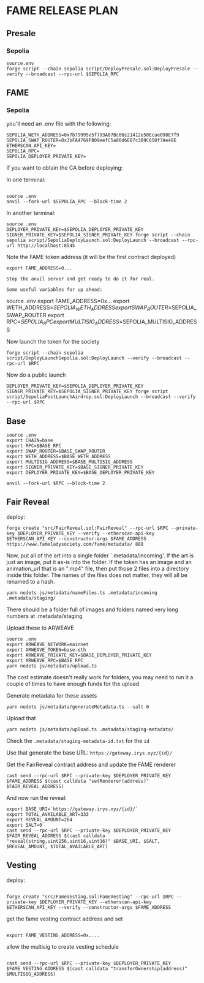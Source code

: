 # FAME RELEASE PLAN

## Presale

### Sepolia

```
source.env
forge script --chain sepolia script/DeployPresale.sol:DeployPresale --verify --broadcast --rpc-url $SEPOLIA_RPC
```

## FAME

### Sepolia

you'll need an .env file with the following:

```
SEPOLIA_WETH_ADDRESS=0x7b79995e5f793A07Bc00c21412e50Ecae098E7f9
SEPOLIA_SWAP_ROUTER=0x3bFA4769FB09eefC5a80d6E87c3B9C650f7Ae48E
ETHERSCAN_API_KEY=
SEPOLIA_RPC=
SEPOLIA_DEPLOYER_PRIVATE_KEY=
```

If you want to obtain the CA before deploying:

In one terminal:

```

source .env
anvil --fork-url $SEPOLIA_RPC --block-time 2

```

In another terminal:

```
source .env
DEPLOYER_PRIVATE_KEY=$SEPOLIA_DEPLOYER_PRIVATE_KEY SIGNER_PRIVATE_KEY=$SEPOLIA_SIGNER_PRIVATE_KEY forge script --chain sepolia script/SepoliaDeployLaunch.sol:DeployLaunch --broadcast --rpc-url http://localhost:8545

```

Note the FAME token address (it will be the first contract deployed)

```
export FAME_ADDRESS=0...

Stop the anvil server and get ready to do it for real.

Some useful variables for up ahead:
```

source .env
export FAME_ADDRESS=0x...
export WETH_ADDRESS=$SEPOLIA_WETH_ADDRESS
export SWAP_ROUTER=$SEPOLIA_SWAP_ROUTER
export RPC=$SEPOLIA_RPC
export MULTISIG_ADDRESS=$SEPOLIA_MULTISIG_ADDRESS

Now launch the token for the society

```
forge script --chain sepolia script/DeployLaunchSepolia.sol:DeployLaunch --verify --broadcast --rpc-url $RPC
```

Now do a public launch

```
DEPLOYER_PRIVATE_KEY=$SEPOLIA_DEPLOYER_PRIVATE_KEY SIGNER_PRIVATE_KEY=$SEPOLIA_SIGNER_PRIVATE_KEY forge script script/SepoliaPostLaunchAirdrop.sol:DeployLaunch --broadcast --verify --rpc-url $RPC
```

## Base

```
source .env
export CHAIN=base
export RPC=$BASE_RPC
export SWAP_ROUTER=$BASE_SWAP_ROUTER
export WETH_ADDRESS=$BASE_WETH_ADDRESS
export MULTISIG_ADDRESS=$BASE_MULTISIG_ADDRESS
export SIGNER_PRIVATE_KEY=$BASE_SIGNER_PRIVATE_KEY
export DEPLOYER_PRIVATE_KEY=$BASE_DEPLOYER_PRIVATE_KEY
```

```
anvil --fork-url $RPC --block-time 2
```

## Fair Reveal

deploy:

```
forge create "src/FairReveal.sol:FairReveal" --rpc-url $RPC --private-key $DEPLOYER_PRIVATE_KEY --verify --etherscan-api-key $ETHERSCAN_API_KEY --constructor-args $FAME_ADDRESS  https://www.fameladysociety.com/fame/metadata/ 888
```

Now, put all of the art into a single folder `.metadata/incoming'. If the art is just an image, put it as-is into the folder. If the token has an image and an animation_url that is an ".mp4" file, then put those 2 files into a directory inside this folder. The names of the files does not matter, they will all be renamed to a hash.

```
yarn nodets js/metadata/nameFiles.ts .metadata/incoming .metadata/staging/
```

There should be a folder full of images and folders named very long numbers at .metadata/staging

Upload these to ARWEAVE

```
source .env
export ARWEAVE_NETWORK=mainnet
export ARWEAVE_TOKEN=base-eth
export ARWEAVE_PRIVATE_KEY=$BASE_DEPLOYER_PRIVATE_KEY
export ARWEAVE_RPC=$BASE_RPC
yarn nodets js/metadata/upload.ts
```

The cost estimate doesn't really work for folders, you may need to run it a couple of times to have enough funds for the upload

Generate metadata for these assets

```
yarn nodets js/metadata/generateMetadata.ts --salt 0
```

Upload that

```
yarn nodets js/metadata/upload.ts .metadata/staging-metadata/
```

Check the `.metadata/staging-metadata-id.txt` for the `id`

Use that generate the base URL: `https://gateway.irys.xyz/{id}/`

Get the FairReveal contract address and update the FAME renderer

```
cast send --rpc-url $RPC --private-key $DEPLOYER_PRIVATE_KEY $FAME_ADDRESS $(cast calldata "setRenderer(address)" $FAIR_REVEAL_ADDRESS)
```

And now run the reveal:

```
export BASE_URI=`https://gateway.irys.xyz/{id}/`
export TOTAL_AVAILABLE_ART=333
export REVEAL_AMOUNT=264
export SALT=0
cast send --rpc-url $RPC --private-key $DEPLOYER_PRIVATE_KEY $FAIR_REVEAL_ADDRESS $(cast calldata "reveal(string,uint256,uint16,uint16)" $BASE_URI, $SALT, $REVEAL_AMOUNT, $TOTAL_AVAILABLE_ART)
```

## Vesting

deploy:

```

forge create "src/FameVesting.sol:FameVesting" --rpc-url $RPC --private-key $DEPLOYER_PRIVATE_KEY --etherscan-api-key $ETHERSCAN_API_KEY --verify --constructor-args $FAME_ADDRESS

```

get the fame vesting contract address and set

```

export FAME_VESTING_ADDRESS=0x....

```

allow the multisig to create vesting schedule

```

cast send --rpc-url $RPC --private-key $DEPLOYER_PRIVATE_KEY $FAME_VESTING_ADDRESS $(cast calldata "transferOwnership(address)" $MULTISIG_ADDRESS)

```

```

```
